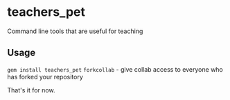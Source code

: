 # teachers_pet

Command line tools that are useful for teaching

## Usage

`gem install teachers_pet`
`forkcollab` - give collab access to everyone who has forked your repository

That's it for now.
